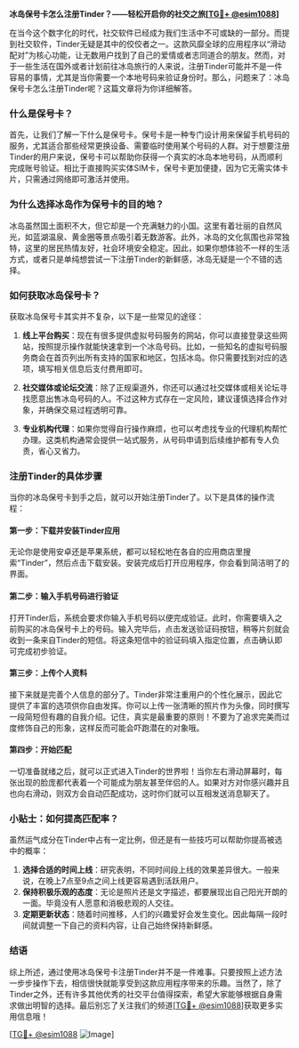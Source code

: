 **冰岛保号卡怎么注册Tinder？——轻松开启你的社交之旅[[TG💪+ @esim1088](https://t.me/s/esim1088)]**

在当今这个数字化的时代，社交软件已经成为我们生活中不可或缺的一部分。而提到社交软件，Tinder无疑是其中的佼佼者之一。这款风靡全球的应用程序以“滑动配对”为核心功能，让无数用户找到了自己的爱情或者志同道合的朋友。然而，对于一些生活在国外或者计划前往冰岛旅行的人来说，注册Tinder可能并不是一件容易的事情，尤其是当你需要一个本地号码来验证身份时。那么，问题来了：冰岛保号卡怎么注册Tinder呢？这篇文章将为你详细解答。

### 什么是保号卡？

首先，让我们了解一下什么是保号卡。保号卡是一种专门设计用来保留手机号码的服务，尤其适合那些经常更换设备、需要临时使用某个号码的人群。对于想要注册Tinder的用户来说，保号卡可以帮助你获得一个真实的冰岛本地号码，从而顺利完成账号验证。相比于直接购买实体SIM卡，保号卡更加便捷，因为它无需实体卡片，只需通过网络即可激活并使用。

### 为什么选择冰岛作为保号卡的目的地？

冰岛虽然国土面积不大，但它却是一个充满魅力的小国。这里有着壮丽的自然风光，如蓝湖温泉、黄金圈等景点吸引着无数游客。此外，冰岛的文化氛围也非常独特，这里的居民热情友好，社会环境安全稳定。因此，如果你想体验不一样的生活方式，或者只是单纯想尝试一下注册Tinder的新鲜感，冰岛无疑是一个不错的选择。

### 如何获取冰岛保号卡？

获取冰岛保号卡其实并不复杂，以下是一些常见的途径：

1. **线上平台购买**：现在有很多提供虚拟号码服务的网站，你可以直接登录这些网站，按照提示操作就能快速拿到一个冰岛号码。比如，一些知名的虚拟号码服务商会在首页列出所有支持的国家和地区，包括冰岛。你只需要找到对应的选项，填写相关信息后支付费用即可。

2. **社交媒体或论坛交流**：除了正规渠道外，你还可以通过社交媒体或相关论坛寻找愿意出售冰岛号码的人。不过这种方式存在一定风险，建议谨慎选择合作对象，并确保交易过程透明可靠。

3. **专业机构代理**：如果你觉得自行操作麻烦，也可以考虑找专业的代理机构帮忙办理。这类机构通常会提供一站式服务，从号码申请到后续维护都有专人负责，省心又省力。

### 注册Tinder的具体步骤

当你的冰岛保号卡到手之后，就可以开始注册Tinder了。以下是具体的操作流程：

#### 第一步：下载并安装Tinder应用
无论你是使用安卓还是苹果系统，都可以轻松地在各自的应用商店里搜索“Tinder”，然后点击下载安装。安装完成后打开应用程序，你会看到简洁明了的界面。

#### 第二步：输入手机号码进行验证
打开Tinder后，系统会要求你输入手机号码以便完成验证。此时，你需要填入之前购买的冰岛保号卡上的号码。输入完毕后，点击发送验证码按钮，稍等片刻就会收到一条来自Tinder的短信。将这条短信中的验证码填入指定位置，点击确认即可完成初步验证。

#### 第三步：上传个人资料
接下来就是完善个人信息的部分了。Tinder非常注重用户的个性化展示，因此它提供了丰富的选项供你自由发挥。你可以上传一张清晰的照片作为头像，同时撰写一段简短但有趣的自我介绍。记住，真实是最重要的原则！不要为了追求完美而过度修饰自己的形象，这样反而可能会吓跑潜在的对象哦。

#### 第四步：开始匹配
一切准备就绪之后，就可以正式进入Tinder的世界啦！当你左右滑动屏幕时，每张出现的脸庞都代表着一个可能成为朋友甚至伴侣的人。如果对方对你感兴趣并且也向右滑动，则双方会自动匹配成功，这时你们就可以互相发送消息聊天了。

### 小贴士：如何提高匹配率？
虽然运气成分在Tinder中占有一定比例，但还是有一些技巧可以帮助你提高被选中的概率：

1. **选择合适的时间上线**：研究表明，不同时间段上线的效果差异很大。一般来说，在晚上7点至9点之间上线更容易遇到活跃用户。
2. **保持积极乐观的态度**：无论是照片还是文字描述，都要展现出自己阳光开朗的一面。毕竟没有人愿意和消极悲观的人交往。
3. **定期更新状态**：随着时间推移，人们的兴趣爱好会发生变化。因此每隔一段时间就调整一下自己的资料内容，让自己始终保持新鲜感。

### 结语

综上所述，通过使用冰岛保号卡注册Tinder并不是一件难事。只要按照上述方法一步步操作下去，相信很快就能享受到这款应用程序带来的乐趣。当然了，除了Tinder之外，还有许多其他优秀的社交平台值得探索，希望大家能够根据自身需求做出明智的选择。最后别忘了关注我们的频道[[TG💪+ @esim1088](https://t.me/s/esim1088)]获取更多实用信息哦！

[[TG💪+ @esim1088](https://t.me/s/esim1088) ![Image](https://i.postimg.cc/4NQfJmqS/Snipaste-2025-05-13-00-14-12.png)]